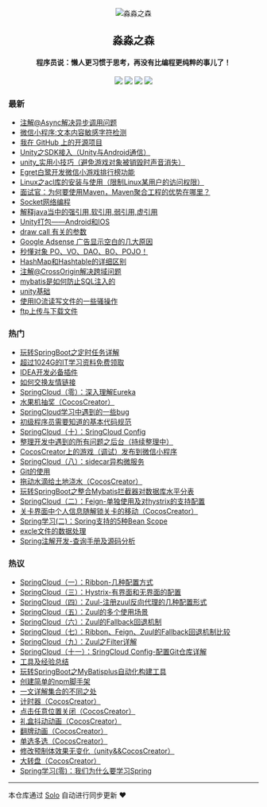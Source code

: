 <p align="center"><img alt="淼淼之森" src="https://www.mmzsblog.cn/images/mmzsit.png"></p><h2 align="center">
淼淼之森
</h2>

<h4 align="center">程序员说：懒人更习惯于思考，再没有比编程更纯粹的事儿了！</h4>
<p align="center"><a title="淼淼之森" target="_blank" href="https://github.com/mmzsblog/solo-blog"><img src="https://img.shields.io/github/last-commit/mmzsblog/solo-blog.svg?style=flat-square&color=FF9900"></a>
<a title="GitHub repo size in bytes" target="_blank" href="https://github.com/mmzsblog/solo-blog"><img src="https://img.shields.io/github/repo-size/mmzsblog/solo-blog.svg?style=flat-square"></a>
<a title="Solo Version" target="_blank" href="https://github.com/b3log/solo/releases"><img src="https://img.shields.io/badge/solo-3.6.3-f1e05a.svg?style=flat-square&color=blueviolet"></a>
<a title="Hits" target="_blank" href="https://github.com/b3log/hits"><img src="https://hits.b3log.org/mmzsblog/solo-blog.svg"></a></p>

### 最新

* [注解@Async解决异步调用问题](https://www.mmzsblog.cn/solo/articles/2019/09/20/1568965632142.html)
* [微信小程序:文本内容敏感字符检测](https://www.mmzsblog.cn/solo/articles/2019/09/19/1568887804857.html)
* [我在 GitHub 上的开源项目](https://www.mmzsblog.cn/solo/my-github-repos)
* [Unity之SDK接入（Unity与Android通信）](https://www.mmzsblog.cn/solo/articles/2019/09/11/1568211223627.html)
* [unity_实用小技巧（避免游戏对象被销毁时声音消失）](https://www.mmzsblog.cn/solo/articles/2019/09/11/1568210389801.html)
* [Egret白鹭开发微信小游戏排行榜功能](https://www.mmzsblog.cn/solo/articles/2019/09/10/1568118032212.html)
* [Linux之acl库的安装与使用（限制Linux某用户的访问权限）](https://www.mmzsblog.cn/solo/articles/2019/09/09/1568009115960.html)
* [面试官：为何要使用Maven，Maven聚合工程的优势在哪里？](https://www.mmzsblog.cn/solo/articles/2019/09/03/1567489038420.html)
* [Socket网络编程](https://www.mmzsblog.cn/solo/articles/2019/09/02/1567431601698.html)
* [解释java当中的强引用,软引用,弱引用,虚引用](https://www.mmzsblog.cn/solo/articles/2019/09/02/1567408607686.html)
* [Unity打包——Android和IOS](https://www.mmzsblog.cn/solo/articles/2019/08/30/1567173660972.html)
* [draw call 有关的参数](https://www.mmzsblog.cn/solo/articles/2019/08/29/1567085834529.html)
* [Google Adsense 广告显示空白的几大原因](https://www.mmzsblog.cn/solo/articles/2019/08/29/1567044999362.html)
* [秒懂对象 PO、VO、DAO、BO、POJO！](https://www.mmzsblog.cn/solo/articles/2019/08/28/1566974052811.html)
* [HashMap和Hashtable的详细区别](https://www.mmzsblog.cn/solo/articles/2019/08/27/1566889820592.html)
* [注解@CrossOrigin解决跨域问题](https://www.mmzsblog.cn/solo/articles/2019/08/23/1566526598886.html)
* [mybatis是如何防止SQL注入的](https://www.mmzsblog.cn/solo/articles/2019/08/22/1566442338175.html)
* [unity基础](https://www.mmzsblog.cn/solo/articles/2019/08/21/1566382177030.html)
* [使用IO流读写文件的一些骚操作](https://www.mmzsblog.cn/solo/articles/2019/08/20/1566309336375.html)
* [ftp上传与下载文件](https://www.mmzsblog.cn/solo/articles/2019/08/20/1566309291864.html)

### 热门

* [玩转SpringBoot之定时任务详解](https://www.mmzsblog.cn/solo/articles/2019/08/08/1565247960802.html)
* [超过1024G的IT学习资料免费领取](https://www.mmzsblog.cn/solo/articles/2019/08/07/1565164056809.html)
* [IDEA开发必备插件](https://www.mmzsblog.cn/solo/articles/2019/08/05/1564991559394.html)
* [如何交换友情链接](https://www.mmzsblog.cn/solo/articles/2019/08/19/1566201476640.html)
* [SpringCloud（零）：深入理解Eureka](https://www.mmzsblog.cn/solo/articles/2019/08/06/1565077729804.html)
* [水果机抽奖（CocosCreator）](https://www.mmzsblog.cn/solo/articles/2019/08/09/1565361048793.html)
* [SpringCloud学习中遇到的一些bug](https://www.mmzsblog.cn/solo/articles/2019/08/06/1565078225369.html)
* [初级程序员需要知道的基本代码规范](https://www.mmzsblog.cn/solo/articles/2019/08/08/1565255455760.html)
* [SpringCloud（十）：SringCloud Config](https://www.mmzsblog.cn/solo/articles/2019/08/06/1565078155409.html)
* [整理开发中遇到的所有问题之后台（持续整理中）](https://www.mmzsblog.cn/solo/articles/2019/08/08/1565256407388.html)
* [CocosCreator上的游戏（调试）发布到微信小程序](https://www.mmzsblog.cn/solo/articles/2019/08/09/1565362167324.html)
* [SpringCloud（八）：sidecar异构微服务](https://www.mmzsblog.cn/solo/articles/2019/08/06/1565078073512.html)
* [Git的使用](https://www.mmzsblog.cn/solo/articles/2019/08/05/1564991521185.html)
* [拖动水滴给土地浇水（CocosCreator）](https://www.mmzsblog.cn/solo/articles/2019/08/09/1565360848369.html)
* [玩转SpringBoot之整合Mybatis拦截器对数据库水平分表](https://www.mmzsblog.cn/solo/articles/2019/08/08/1565249428372.html)
* [SpringCloud（二）：Feign-单独使用及对hystrix的支持配置](https://www.mmzsblog.cn/solo/articles/2019/08/06/1565077848633.html)
* [关卡界面中个人信息随解锁关卡的移动（CocosCreator）](https://www.mmzsblog.cn/solo/articles/2019/08/09/1565361531860.html)
* [Spring学习(二)：Spring支持的5种Bean Scope](https://www.mmzsblog.cn/solo/articles/2019/08/19/1566204401814.html)
* [excle文件的数据处理](https://www.mmzsblog.cn/solo/articles/2019/08/06/1565077029866.html)
* [Spring注解开发-查询手册及源码分析](https://www.mmzsblog.cn/solo/articles/2019/08/07/1565162136695.html)

### 热议

* [SpringCloud（一）：Ribbon-几种配置方式](https://www.mmzsblog.cn/solo/articles/2019/08/06/1565077811130.html)
* [SpringCloud（三）：Hystrix-有界面和无界面的配置](https://www.mmzsblog.cn/solo/articles/2019/08/06/1565077872515.html)
* [SpringCloud（四）：Zuul-注册zuul反向代理的几种配置形式](https://www.mmzsblog.cn/solo/articles/2019/08/06/1565077904571.html)
* [SpringCloud（五）：Zuul的多个使用场景](https://www.mmzsblog.cn/solo/articles/2019/08/06/1565077978928.html)
* [SpringCloud（六）：Zuul的Fallback回退机制](https://www.mmzsblog.cn/solo/articles/2019/08/06/1565078012628.html)
* [SpringCloud（七）：Ribbon、Feign、Zuul的Fallback回退机制比较](https://www.mmzsblog.cn/solo/articles/2019/08/06/1565078043815.html)
* [SpringCloud（九）：Zuul之Filter详解](https://www.mmzsblog.cn/solo/articles/2019/08/06/1565078123439.html)
* [SpringCloud（十一）：SringCloud Config-配置Git仓库详解](https://www.mmzsblog.cn/solo/articles/2019/08/06/1565078182745.html)
* [工具及经验总结](https://www.mmzsblog.cn/solo/articles/2019/08/07/1565161662449.html)
* [玩转SpringBoot之MyBatisplus自动化构建工具](https://www.mmzsblog.cn/solo/articles/2019/08/08/1565236458796.html)
* [创建简单的npm脚手架](https://www.mmzsblog.cn/solo/articles/2019/08/08/1565255500726.html)
* [一文详解集合的不同之处 ](https://www.mmzsblog.cn/solo/articles/2019/08/08/1565255569239.html)
* [计时器（CocosCreator）](https://www.mmzsblog.cn/solo/articles/2019/08/09/1565343164154.html)
* [点击任意位置关闭（CocosCreator）](https://www.mmzsblog.cn/solo/articles/2019/08/09/1565360209287.html)
* [礼盒抖动动画（CocosCreator）](https://www.mmzsblog.cn/solo/articles/2019/08/09/1565360457756.html)
* [翻牌动画（CocosCreator）](https://www.mmzsblog.cn/solo/articles/2019/08/09/1565360665278.html)
* [单选多选（CocosCreator）](https://www.mmzsblog.cn/solo/articles/2019/08/09/1565361192016.html)
* [修改预制体效果无变化（unity&&CocosCreator）](https://www.mmzsblog.cn/solo/articles/2019/08/09/1565361694233.html)
* [大转盘（CocosCreator）](https://www.mmzsblog.cn/solo/articles/2019/08/09/1565361901961.html)
* [Spring学习(零)：我们为什么要学习Spring](https://www.mmzsblog.cn/solo/articles/2019/08/19/1566204001282.html)

---

本仓库通过 [Solo](https://github.com/b3log/solo) 自动进行同步更新 ❤️ 